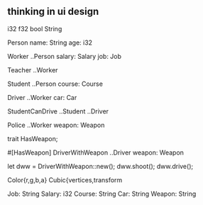 ## thinking in ui design

i32 f32 bool String

Person
    name: String
    age: i32

Worker
    ..Person
    salary: Salary
    job: Job

Teacher
    ..Worker

Student
    ..Person
    course: Course

Driver
    ..Worker
    car: Car

StudentCanDrive
    ..Student
    ..Driver

Police
    ..Worker
    weapon: Weapon

trait HasWeapon;

#[HasWeapon]
DriverWithWeapon
    ..Driver
    weapon: Weapon

let dww = DriverWithWeapon::new();
dww.shoot();
dww.drive();

Color{r,g,b,a}
Cubic{vertices,transform


Job: String
Salary: i32
Course: String
Car: String
Weapon: String
